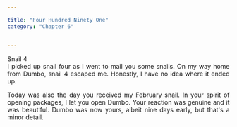 ```yaml
---

title: "Four Hundred Ninety One"
category: "Chapter 6"


---
```

<style>
body {
text-align: justify}
</style>

Snail 4
<br>
I picked up snail four as I went to mail you some snails. On my way home from Dumbo, snail 4 escaped me. Honestly, I have no idea where it ended up. 

Today was also the day you received my February snail. In your spirit of opening packages, I let you open Dumbo. Your reaction was genuine and it was beautiful. Dumbo was now yours, albeit nine days early, but that's a minor detail. 

